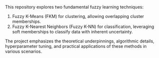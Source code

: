 This repository explores two fundamental fuzzy learning techniques:

1. Fuzzy K-Means (FKM) for clustering, allowing overlapping cluster memberships.
2. Fuzzy K-Nearest Neighbors (Fuzzy K-NN) for classification, leveraging soft memberships to classify data with inherent uncertainty.

The project emphasizes the theoretical underpinnings, algorithmic details, hyperparameter tuning, and practical applications of these methods in various scenarios.

